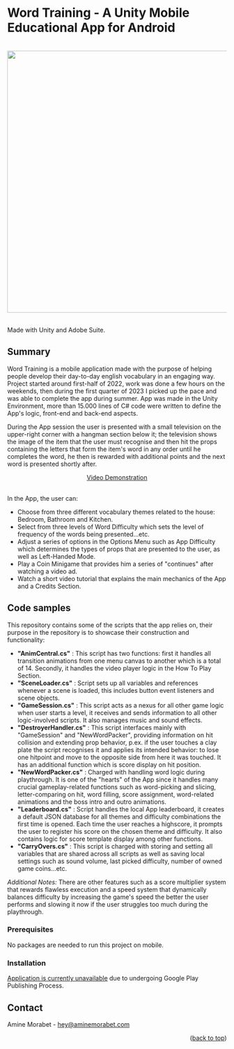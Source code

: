 <a name="readme-top"></a>
# Word Training - A Unity Mobile Educational App for Android

</br>
<div align="center">
<img src="https://github.com/A-Morabet/word-training/blob/main/02-screenshot.png" width="600"/>
</div>
</br>

Made with Unity and Adobe Suite.

## Summary

Word Training is a mobile application made with the purpose of helping people develop their day-to-day english vocabulary in an engaging way.
Project started around first-half of 2022, work was done a few hours on the weekends, then during the first quarter of 2023 I picked up the pace
and was able to complete the app during summer.
App was made in the Unity Environment, more than 15.000 lines of C# code were written to define the App's logic, front-end and back-end aspects.

During the App session the user is presented with a small television on the upper-right corner with a hangman section below it; the television shows
the image of the item that the user must recognise and then hit the props containing the letters that form the item's word in any order until 
he completes the word, he then is rewarded with additional points and the next word is presented shortly after.</br><div align="middle"><a href="https://aminemorabet.com/vids/portfolio-02.mp4#t=0.1" target="__blank" align="middle">Video Demonstration</a></div></br>

In the App, the user can:

- Choose from three different vocabulary themes related to the house: Bedroom, Bathroom and Kitchen.
- Select from three levels of Word Difficulty which sets the level of frequency of the words being presented...etc.
- Adjust a series of options in the Options Menu such as App Difficulty which determines the types of props that are presented to the user, as well as Left-Handed Mode.
- Play a Coin Minigame that provides him a series of "continues" after watching a video ad.
- Watch a short video tutorial that explains the main mechanics of the App and a Credits Section.

## Code samples

This repository contains some of the scripts that the app relies on, their purpose in the repository is to showcase their construction and functionality:

* <b>"AnimCentral.cs"</b> : This script has two functions: first it handles all transition animations from one menu canvas to another which is a total of 14. Secondly, it handles the video player logic in the How To Play Section.
* <b>"SceneLoader.cs"</b> : Script sets up all variables and references whenever a scene is loaded, this includes button event listeners and scene objects.
* <b>"GameSession.cs"</b> : This script acts as a nexus for all other game logic when user starts a level, it receives and sends information to all other logic-involved scripts. It also manages music and sound effects.
* <b>"DestroyerHandler.cs"</b> : This script interfaces mainly with "GameSession" and "NewWordPacker", providing information on hit collision and extending prop behavior, p.ex. if the user touches a clay plate the script recognises it and applies its intended behavior: to lose one hitpoint and move to the opposite side from here it was touched. It has an additional function which is score display on hit position.
* <b>"NewWordPacker.cs"</b> : Charged with handling word logic during playthrough. It is one of the "hearts" of the App since it handles many crucial gameplay-related functions such as word-picking and slicing, letter-comparing on hit, word filling, score assignment, word-related animations and the boss intro and outro animations.
* <b>"Leaderboard.cs"</b> : Script handles the local App leaderboard, it creates a default JSON database for all themes and difficulty combinations the first time is opened. Each time the user reaches a highscore, it prompts the user to register his score on the chosen theme and difficulty. It also contains logic for score template display among other functions.
* <b>"CarryOvers.cs"</b> : This script is charged with storing and setting all variables that are shared across all scripts as well as saving local settings such as sound volume, last picked difficulty, number of owned game coins...etc.

<i>Additional Notes:</i> There are other features such as a score multiplier system that rewards flawless execution and a speed system that dynamically balances difficulty by increasing the game's speed the better the user performs and slowing it now if the user struggles too much during the playthrough.

### Prerequisites

No packages are needed to run this project on mobile.

### Installation

<ins>Application is currently unavailable</ins> due to undergoing Google Play Publishing Process.

## Contact

Amine Morabet - hey@aminemorabet.com

<p align="right">(<a href="#readme-top">back to top</a>)</p>

